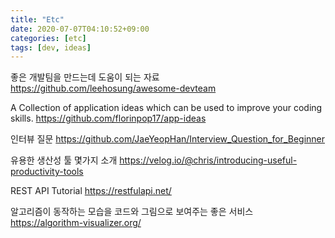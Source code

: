 ```yaml
---
title: "Etc"
date: 2020-07-07T04:10:52+09:00
categories: [etc]
tags: [dev, ideas]
---
```


좋은 개발팀을 만드는데 도움이 되는 자료
 https://github.com/leehosung/awesome-devteam

A Collection of application ideas which can be used to improve your coding skills.
 https://github.com/florinpop17/app-ideas

인터뷰 질문
  https://github.com/JaeYeopHan/Interview_Question_for_Beginner

유용한 생산성 툴 몇가지 소개
 https://velog.io/@chris/introducing-useful-productivity-tools

REST API Tutorial
  https://restfulapi.net/

알고리즘이 동작하는 모습을 코드와 그림으로 보여주는 좋은 서비스
 https://algorithm-visualizer.org/